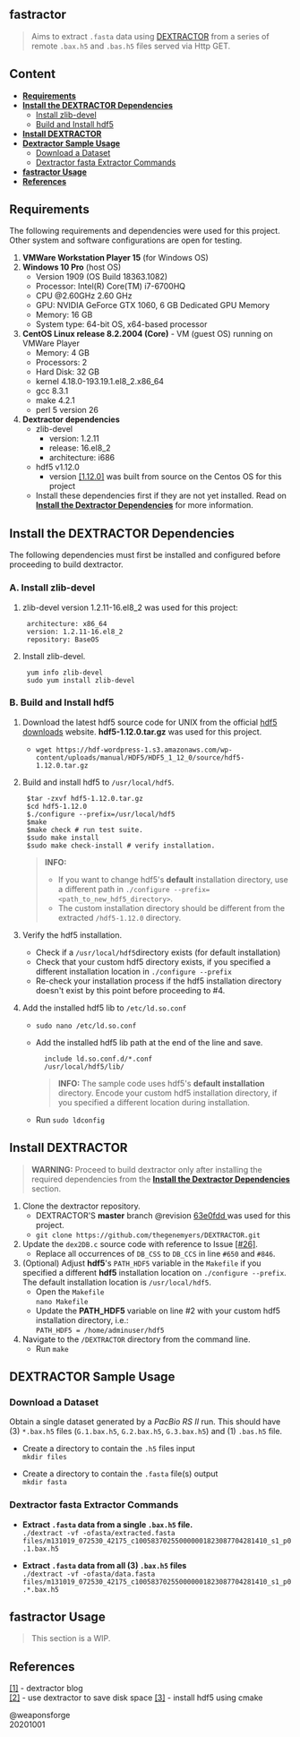 ## fastractor
 
> Aims to extract `.fasta` data using [DEXTRACTOR](https://github.com/thegenemyers/DEXTRACTOR) from a series of remote `.bax.h5` and `.bas.h5` files served via Http GET.

## Content

- [**Requirements**](#requirements)
- [**Install the DEXTRACTOR Dependencies**](#install-the-dextractor-dependencies)
	- [Install zlib-devel](#a-install-zlib-devel)
	- [Build and Install hdf5](#b-build-and-install-hdf5)
- [**Install DEXTRACTOR**](#install-dextractor)
- [**Dextractor Sample Usage**](#dextractor-sample-usage)
	- [Download a Dataset](#download-a-dataset)
	- [Dextractor fasta Extractor Commands](#dextractor-fasta-extractor-commands)
- [**fastractor Usage**](#fastractor-usage)
- [**References**](#references)

## Requirements

The following requirements and dependencies were used for this project. Other system and software configurations are open for testing.

1. **VMWare Workstation Player 15** (for Windows OS)
2. **Windows 10 Pro** (host OS)
	- Version 1909 (OS Build 18363.1082)
	- Processor: Intel(R) Core(TM) i7-6700HQ
	- CPU @2.60GHz 2.60 GHz
	- GPU: NVIDIA GeForce GTX 1060, 6 GB Dedicated GPU Memory
	- Memory: 16 GB
	- System type: 64-bit OS, x64-based processor
3. **CentOS Linux release 8.2.2004 (Core)** - VM (guest OS) running on VMWare Player 
	- Memory: 4 GB
	- Processors: 2
	- Hard Disk: 32 GB
	- kernel 4.18.0-193.19.1.el8\_2.x86\_64
	- gcc 8.3.1
	- make 4.2.1
	- perl 5 version 26
4. **Dextractor dependencies**
	- zlib-devel
		- version: 1.2.11
		- release: 16.el8_2
		- architecture: i686
	- hdf5 v1.12.0 
		- version [[1.12.0]](https://www.hdfgroup.org/downloads/hdf5/source-code/) was built from source on the Centos OS for this project
	- Install these dependencies first if they are not yet installed. Read on [**Install the Dextractor Dependencies**](#install-the-dextractor-dependencies) for more information.


## Install the DEXTRACTOR Dependencies

The following dependencies must first be installed and configured before proceeding to build dextractor.

### A. Install zlib-devel

1. zlib-devel version 1.2.11-16.el8_2 was used for this project:  

		architecture: x86_64
		version: 1.2.11-16.el8_2
		repository: BaseOS

2. Install zlib-devel.

		yum info zlib-devel
		sudo yum install zlib-devel

### B. Build and Install hdf5

1. Download the latest hdf5 source code for UNIX from the official [hdf5 downloads](https://www.hdfgroup.org/downloads/hdf5/source-code/) website. **hdf5-1.12.0.tar.gz** was used for this project.  
	- `wget https://hdf-wordpress-1.s3.amazonaws.com/wp-content/uploads/manual/HDF5/HDF5_1_12_0/source/hdf5-1.12.0.tar.gz`
2. Build and install hdf5 to `/usr/local/hdf5`.  

		$tar -zxvf hdf5-1.12.0.tar.gz
		$cd hdf5-1.12.0
		$./configure --prefix=/usr/local/hdf5
		$make
		$make check # run test suite.
		$sudo make install
		$sudo make check-install # verify installation.

	> **INFO:**
	> 
	> - If you want to change hdf5's **default** installation directory, use a different path in `./configure --prefix=<path_to_new_hdf5_directory>`.
	> - The custom installation directory should be different from the extracted `/hdf5-1.12.0` directory.
3. Verify the hdf5 installation.
	- Check if a `/usr/local/hdf5`directory exists (for default installation)
	- Check that your custom hdf5 directory exists, if you specified a different installation location in `./configure --prefix`
	- Re-check your installation process if the hdf5 installation directory doesn't exist by this point before proceeding to #4.
4. Add the installed hdf5 lib to `/etc/ld.so.conf`
	- `sudo nano /etc/ld.so.conf`
	- Add the installed hdf5 lib path at the end of the line and save.  

			include ld.so.conf.d/*.conf
			/usr/local/hdf5/lib/
		> **INFO:** The sample code uses hdf5's **default installation** directory. Encode your custom hdf5 installation directory, if you specified a different location during installation.
	- Run `sudo ldconfig`


## Install DEXTRACTOR

> **WARNING:** Proceed to build dextractor only after installing the required dependencies from the [**Install the Dextractor Dependencies**](#install-the-dextractor-dependencies) section.

1. Clone the dextractor repository.
	- DEXTRACTOR'S **master** branch @revision [63e0fdd
](https://github.com/thegenemyers/DEXTRACTOR/commit/63e0fdd78f14d7240c951d885773d7e12a46350b) was used for this project.  
	- `git clone https://github.com/thegenemyers/DEXTRACTOR.git`
2. Update the `dex2DB.c` source code with reference to Issue [[#26]](https://github.com/thegenemyers/DEXTRACTOR/issues/26).
	- Replace all occurrences of `DB_CSS` to `DB_CCS` in line `#650` and `#846`.
3. (Optional) Adjust **hdf5**'s `PATH_HDF5` variable in the `Makefile` if you specified a different **hdf5** installation location on `./configure --prefix`. The default installation location is `/usr/local/hdf5`.
	- Open the `Makefile`  
`nano Makefile`
	- Update the **PATH_HDF5** variable on line #2 with your custom hdf5 installation directory, i.e.:  
`PATH_HDF5 = /home/adminuser/hdf5`
4. Navigate to the `/DEXTRACTOR` directory from the command line.
	- Run `make`


## DEXTRACTOR Sample Usage

### Download a Dataset

Obtain a single dataset generated by a *PacBio RS II* run. This should have (3) `*.bax.h5`  files (`G.1.bax.h5`, `G.2.bax.h5`, `G.3.bax.h5`) and (1) `.bas.h5` file.

- Create a directory to contain the `.h5` files input  
`mkdir files`

- Create a directory to contain the `.fasta` file(s) output  
`mkdir fasta`


### Dextractor fasta Extractor Commands



- **Extract `.fasta` data from a single `.bax.h5` file.**  
`./dextract -vf -ofasta/extracted.fasta files/m131019_072530_42175_c100583702550000001823087704281410_s1_p0.1.bax.h5`

- **Extract `.fasta` data from all (3) `.bax.h5` files**  
`./dextract -vf -ofasta/data.fasta files/m131019_072530_42175_c100583702550000001823087704281410_s1_p0.*.bax.h5`

## fastractor Usage

> This section is a WIP.

## References

[[1]](https://dazzlerblog.wordpress.com/command-guides/dextractor-command-guide/) - dextractor blog  
[[2]](https://dazzlerblog.wordpress.com/2014/03/22/the-dextractor-module-save-disk-space-for-your-pacbio-projects/) - use dextractor to save disk space
[[3]](https://trello.com/c/SaI1183f) - install hdf5 using cmake

@weaponsforge  
20201001
